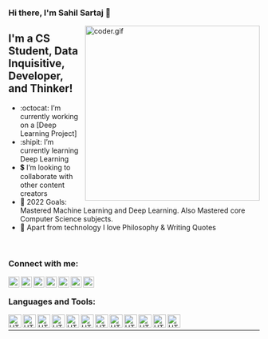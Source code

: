 ### Hi there, I'm Sahil Sartaj  👋

<img align="right" alt="coder.gif" width="350px" src="https://user-images.githubusercontent.com/46869388/89207039-b899e600-d5d7-11ea-90d0-c894383d35b4.gif" />

## I'm a CS Student, Data Inquisitive, Developer, and Thinker!
- :octocat: I’m currently working on a [Deep Learning Project]
- :shipit: I’m currently learning Deep Learning 
- :heavy_dollar_sign: I’m looking to collaborate with other content creators
- :high_brightness: 2022 Goals: Mastered Machine Learning and Deep Learning. Also Mastered core Computer Science subjects.
- :notebook_with_decorative_cover: Apart from technology I love Philosophy & Writing Quotes

<br />



### Connect with me:

[<img align="left" alt="linkedin | LinkedIn" width="22px" src="https://cdn.jsdelivr.net/npm/simple-icons@v3/icons/linkedin.svg" />][linkedin]
[<img align="left" alt="kaggle | LinkedIn" width="22px" src="https://user-images.githubusercontent.com/46869388/89211792-f13dbd80-d5df-11ea-8453-291e737ee28d.png" />][kaggle]
[<img align="left" alt="reddit | LinkedIn" width="22px" src="https://user-images.githubusercontent.com/46869388/89210876-82139980-d5de-11ea-8baf-23c6d5de4703.png" />][reddit]
[<img align="left" alt="datacamp | LinkedIn" width="22px" src="https://user-images.githubusercontent.com/46869388/89212016-60b3ad00-d5e0-11ea-96d9-cc326429c92b.png" />][datacamp]
[<img align="left" alt="facebook | LinkedIn" width="22px" src="https://user-images.githubusercontent.com/46869388/89210940-9fe0fe80-d5de-11ea-9611-74be26008e6a.png" />][facebook]
[<img align="left" alt="twitter | Twitter" width="22px" src="https://cdn.jsdelivr.net/npm/simple-icons@v3/icons/twitter.svg" />][twitter]
[<img align="left" alt="instagram | Instagram" width="22px" src="https://cdn.jsdelivr.net/npm/simple-icons@v3/icons/instagram.svg" />][instagram]

<br />

### Languages and Tools:

<img align="left" alt="HTML5" width="26px" src="https://user-images.githubusercontent.com/46869388/89212985-0b789b00-d5e2-11ea-94ec-09eb0be0c9f5.png" />
<img align="left" alt="HTML5" width="26px" src="https://user-images.githubusercontent.com/46869388/89213036-192e2080-d5e2-11ea-8bf5-90683a8fd056.png" />
<img align="left" alt="HTML5" width="26px" src="https://user-images.githubusercontent.com/46869388/89213175-52669080-d5e2-11ea-9e8c-affda09578fd.png" />
<img align="left" alt="HTML5" width="26px" src="https://user-images.githubusercontent.com/46869388/89213197-5beff880-d5e2-11ea-8829-3b0b44343e09.png" />
<img align="left" alt="HTML5" width="26px" src="https://user-images.githubusercontent.com/46869388/89213083-2a772d00-d5e2-11ea-8e76-70d31a1e4d77.png" />
<img align="left" alt="HTML5" width="26px" src="https://user-images.githubusercontent.com/46869388/89213117-395ddf80-d5e2-11ea-9276-ab497a033c89.jpg" />
<img align="left" alt="HTML5" width="26px" src="https://user-images.githubusercontent.com/46869388/89213146-437fde00-d5e2-11ea-8cff-f59e81d7ffef.png" />
<img align="left" alt="HTML5" width="26px" src="https://user-images.githubusercontent.com/46869388/89227611-a0d45900-d5fb-11ea-8c44-6f2eae38f447.png" />
<img align="left" alt="HTML5" width="26px" src="https://user-images.githubusercontent.com/46869388/89227639-ac278480-d5fb-11ea-8c5c-a714bbc86104.png" />
<img align="left" alt="HTML5" width="26px" src="https://user-images.githubusercontent.com/46869388/89227682-bb0e3700-d5fb-11ea-9cd2-de652358ba19.png" />
<img align="left" alt="HTML5" width="26px" src="https://user-images.githubusercontent.com/46869388/89227710-c6f9f900-d5fb-11ea-9c9e-9eddd80c4ddb.jpg" />
<img align="left" alt="HTML5" width="26px" src="https://user-images.githubusercontent.com/46869388/89227731-d37e5180-d5fb-11ea-9ea6-fcc009dbb295.png" />

<br />

---



[linkedin]: https://www.linkedin.com/in/sssahilsartaj/
[kaggle]: https://www.kaggle.com/sahilsartaj
[stackoverflow]: https://stackoverflow.com/users/10901959/sahil-sartaj?tab=profile
[twitter]: https://twitter.com/SahilSartaj4
[instagram]: https://www.instagram.com/sssahil_sartaj/?hl=en
[facebook]: https://www.facebook.com/sssahilsartaj
[reddit]: https://www.reddit.com/user/sssartaj
[datacamp]: https://www.datacamp.com/profile/sssartaj
